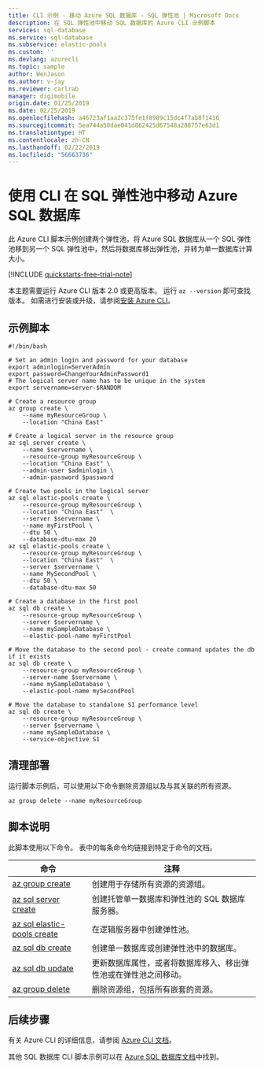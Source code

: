 ```yaml
---
title: CLI 示例 - 移动 Azure SQL 数据库 - SQL 弹性池 | Microsoft Docs
description: 在 SQL 弹性池中移动 SQL 数据库的 Azure CLI 示例脚本
services: sql-database
ms.service: sql-database
ms.subservice: elastic-pools
ms.custom: ''
ms.devlang: azurecli
ms.topic: sample
author: WenJason
ms.author: v-jay
ms.reviewer: carlrab
manager: digimobile
origin.date: 01/25/2019
ms.date: 02/25/2019
ms.openlocfilehash: a46723af1aa2c375fe1f8989c15dc4f7ab8f1416
ms.sourcegitcommit: 5ea744a50dae041d862425d67548a288757e63d1
ms.translationtype: HT
ms.contentlocale: zh-CN
ms.lasthandoff: 02/22/2019
ms.locfileid: "56663736"
---
```

# <a name="use-cli-to-move-an-azure-sql-database-in-a-sql-elastic-pool"></a>使用 CLI 在 SQL 弹性池中移动 Azure SQL 数据库

此 Azure CLI 脚本示例创建两个弹性池，将 Azure SQL 数据库从一个 SQL 弹性池移到另一个 SQL 弹性池中，然后将数据库移出弹性池，并转为单一数据库计算大小。 

[!INCLUDE [quickstarts-free-trial-note](../../../includes/quickstarts-free-trial-note.md)]

本主题需要运行 Azure CLI 版本 2.0 或更高版本。 运行 `az --version` 即可查找版本。 如需进行安装或升级，请参阅[安装 Azure CLI]( https://docs.azure.cn/cli/install-azure-cli)。 

## <a name="sample-script"></a>示例脚本

```azurecli
#!/bin/bash

# Set an admin login and password for your database
export adminlogin=ServerAdmin
export password=ChangeYourAdminPassword1
# The logical server name has to be unique in the system
export servername=server-$RANDOM

# Create a resource group
az group create \
    --name myResourceGroup \
    --location "China East" 

# Create a logical server in the resource group
az sql server create \
    --name $servername \
    --resource-group myResourceGroup \
    --location "China East" \
    --admin-user $adminlogin \
    --admin-password $password

# Create two pools in the logical server
az sql elastic-pools create \
    --resource-group myResourceGroup \
    --location "China East"  \
    --server $servername \
    --name myFirstPool \
    --dtu 50 \
    --database-dtu-max 20
az sql elastic-pools create \
    --resource-group myResourceGroup \
    --location "China East"  \
    --server $servername \
    --name MySecondPool \
    --dtu 50 \
    --database-dtu-max 50

# Create a database in the first pool
az sql db create \
    --resource-group myResourceGroup \
    --server $servername \
    --name mySampleDatabase \
    --elastic-pool-name myFirstPool

# Move the database to the second pool - create command updates the db if it exists
az sql db create \
    --resource-group myResourceGroup \
    --server-name $servername \
    --name mySampleDatabase \
    --elastic-pool-name mySecondPool

# Move the database to standalone S1 performance level
az sql db create \
    --resource-group myResourceGroup \
    --server $servername \
    --name mySampleDatabase \
    --service-objective S1
```

## <a name="clean-up-deployment"></a>清理部署

运行脚本示例后，可以使用以下命令删除资源组以及与其关联的所有资源。

```azurecli
az group delete --name myResourceGroup
```

## <a name="script-explanation"></a>脚本说明

此脚本使用以下命令。 表中的每条命令均链接到特定于命令的文档。

| 命令 | 注释 |
|---|---|
| [az group create](/cli/group#az-group-create) | 创建用于存储所有资源的资源组。 |
| [az sql server create](/cli/sql/server#az-sql-server-create) | 创建托管单一数据库和弹性池的 SQL 数据库服务器。 |
| [az sql elastic-pools create](/cli/sql/elastic-pool#az-sql-elastic-pool-create) | 在逻辑服务器中创建弹性池。 |
| [az sql db create](/cli/sql/db#az-sql-db-create) | 创建单一数据库或创建弹性池中的数据库。 |
| [az sql db update](/cli/sql/db#az-sql-db-update) | 更新数据库属性，或者将数据库移入、移出弹性池或在弹性池之间移动。 |
| [az group delete](/cli/vm/extension#az-vm-extension-set) | 删除资源组，包括所有嵌套的资源。 |

## <a name="next-steps"></a>后续步骤

有关 Azure CLI 的详细信息，请参阅 [Azure CLI 文档](https://docs.azure.cn/cli/)。

其他 SQL 数据库 CLI 脚本示例可以在 [Azure SQL 数据库文档](../sql-database-cli-samples.md)中找到。

<!--Update_Description: update Global CLI 2.O links to Mooncake CLI 2.O links-->